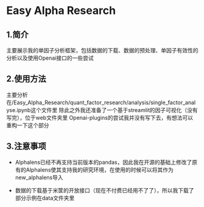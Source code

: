 # Easy Alpha Research
## 1.简介
主要展示我的单因子分析框架，包括数据的下载、数据的预处理、单因子有效性的分析以及使用Openai接口的一些尝试

## 2.使用方法
主要分析在/Easy_Alpha_Research/quant_factor_research/analysis/single_factor_analyse.ipynb这个文件里
除此之外我还准备了一个基于streamlit的因子可视化（没有写完），位于web文件夹里
Openai-plugins的尝试我并没有写下去，有想法可以重构一下这个部分

## 3.注意事项
- Alphalens已经不再支持当前版本的pandas，因此我在开源的基础上修改了原有的Alphalens使其支持我的研究环境，在使用的时候可以将其作为new_alphalens导入

- 数据的下载基于米筐的开放接口（现在不付费已经用不了了），所以我下载了部分示例在data文件夹里